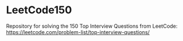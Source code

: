 # LeetCode150
Repository for solving the 150 Top Interview Questions from LeetCode:
https://leetcode.com/problem-list/top-interview-questions/
